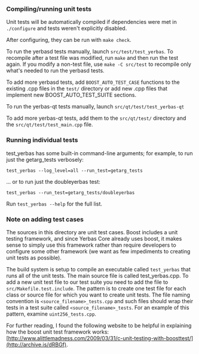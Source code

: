 ### Compiling/running unit tests

Unit tests will be automatically compiled if dependencies were met in `./configure`
and tests weren't explicitly disabled.

After configuring, they can be run with `make check`.

To run the yerbasd tests manually, launch `src/test/test_yerbas`. To recompile
after a test file was modified, run `make` and then run the test again. If you
modify a non-test file, use `make -C src/test` to recompile only what's needed
to run the yerbasd tests.

To add more yerbasd tests, add `BOOST_AUTO_TEST_CASE` functions to the existing
.cpp files in the `test/` directory or add new .cpp files that
implement new BOOST_AUTO_TEST_SUITE sections.

To run the yerbas-qt tests manually, launch `src/qt/test/test_yerbas-qt`

To add more yerbas-qt tests, add them to the `src/qt/test/` directory and
the `src/qt/test/test_main.cpp` file.

### Running individual tests

test_yerbas has some built-in command-line arguments; for
example, to run just the getarg_tests verbosely:

    test_yerbas --log_level=all --run_test=getarg_tests

... or to run just the doubleyerbas test:

    test_yerbas --run_test=getarg_tests/doubleyerbas

Run `test_yerbas --help` for the full list.

### Note on adding test cases

The sources in this directory are unit test cases.  Boost includes a
unit testing framework, and since Yerbas Core already uses boost, it makes
sense to simply use this framework rather than require developers to
configure some other framework (we want as few impediments to creating
unit tests as possible).

The build system is setup to compile an executable called `test_yerbas`
that runs all of the unit tests.  The main source file is called
test_yerbas.cpp. To add a new unit test file to our test suite you need
to add the file to `src/Makefile.test.include`. The pattern is to create
one test file for each class or source file for which you want to create
unit tests.  The file naming convention is `<source_filename>_tests.cpp`
and such files should wrap their tests in a test suite
called `<source_filename>_tests`. For an example of this pattern,
examine `uint256_tests.cpp`.

For further reading, I found the following website to be helpful in
explaining how the boost unit test framework works:
[http://www.alittlemadness.com/2009/03/31/c-unit-testing-with-boosttest/](http://archive.is/dRBGf).
